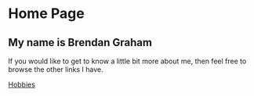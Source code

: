 # Home Page
## My name is Brendan Graham
If you would like to get to know a little bit more about me, then feel free to browse the other links I have.

[Hobbies](./Hobbies.md)
